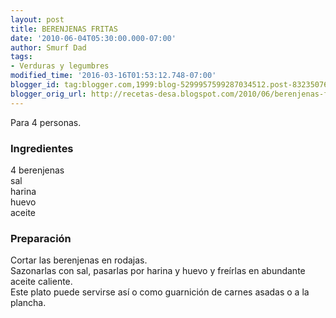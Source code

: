 ```yaml
---
layout: post
title: BERENJENAS FRITAS
date: '2010-06-04T05:30:00.000-07:00'
author: Smurf Dad
tags:
- Verduras y legumbres
modified_time: '2016-03-16T01:53:12.748-07:00'
blogger_id: tag:blogger.com,1999:blog-5299957599287034512.post-8323507616954251758
blogger_orig_url: http://recetas-desa.blogspot.com/2010/06/berenjenas-fritas.html
---
```


Para 4 personas.<br><h3>Ingredientes</h3><p>4 berenjenas<br/>sal<br/>harina<br/>huevo<br/>aceite<br/></p><h3>Preparaci&oacute;n</h3><p>Cortar las berenjenas en rodajas.<br/>Sazonarlas con sal, pasarlas por harina y huevo y fre&iacute;rlas en abundante aceite caliente.<br/>Este plato puede servirse as&iacute; o como guarnici&oacute;n de carnes asadas o a la plancha.<br/></p>